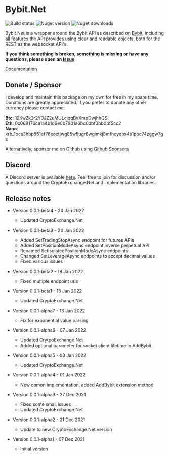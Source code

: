 # Bybit.Net
![Build status](https://app.travis-ci.com/JKorf/Bybit.Net.svg?token=2PbyJrjvDDpys8nuT4Xb&branch=main) ![Nuget version](https://img.shields.io/nuget/v/Bybit.net.svg)  ![Nuget downloads](https://img.shields.io/nuget/dt/Bybit.Net.svg)
 
Bybit.Net is a wrapper around the Bybit API as described on [Bybit](https://bybit-exchange.github.io/docs/spot/#t-introduction), including all features the API provides using clear and readable objects, both for the REST  as the websocket API's.

**If you think something is broken, something is missing or have any questions, please open an [Issue](https://github.com/JKorf/Bybit.Net/issues)**

[Documentation](https://jkorf.github.io/Bybit.Net/)

## Donate / Sponsor
I develop and maintain this package on my own for free in my spare time. Donations are greatly appreciated. If you prefer to donate any other currency please contact me.

**Btc**:  12KwZk3r2Y3JZ2uMULcjqqBvXmpDwjhhQS  
**Eth**:  0x069176ca1a4b1d6e0b7901a6bc0dbf3bb0bf5cc2  
**Nano**: xrb_1ocs3hbp561ef76eoctjwg85w5ugr8wgimkj8mfhoyqbx4s1pbc74zggw7gs  

Alternatively, sponsor me on Github using [Github Sponsors](https://github.com/sponsors/JKorf)  

## Discord
A Discord server is available [here](https://discord.gg/MSpeEtSY8t). Feel free to join for discussion and/or questions around the CryptoExchange.Net and implementation libraries.

## Release notes
* Version 0.0.1-beta4 - 24 Jan 2022
    * Updated CryptoExchange.Net

* Version 0.0.1-beta3 - 24 Jan 2022
    * Added SetTradingStopAsync endpoint for futures APIs
    * Added SetPositionModeAsync endpoint inverse perpetual API
    * Renamed SetIsolatedPositionModeAsync endpoints
    * Changed SetLeverageAsync endpoints to accept decimal values
    * Fixed various issues

* Version 0.0.1-beta2 - 18 Jan 2022
    * Fixed multiple endpoint urls

* Version 0.0.1-beta1 - 15 Jan 2022
    * Updated CryptoExchange.Net

* Version 0.0.1-alpha7 - 13 Jan 2022
    * Fix for exponential value parsing

* Version 0.0.1-alpha6 - 07 Jan 2022
    * Updated CrytpoExchange.Net
    * Added optional parameter for socket client lifetime in AddBybit

* Version 0.0.1-alpha5 - 03 Jan 2022
    * Updated CryptoExchange.Net

* Version 0.0.1-alpha4 - 01 Jan 2022
    * New comon implementation, added AddBybit extension method

* Version 0.0.1-alpha3 - 27 Dec 2021
    * Fixed some small issues
    * Updated CryptoExchange.Net

* Version 0.0.1-alpha2 - 21 Dec 2021
    * Update to new CryptoExchange.Net version

* Version 0.0.1-alpha1 - 07 Dec 2021
    * Initial version

